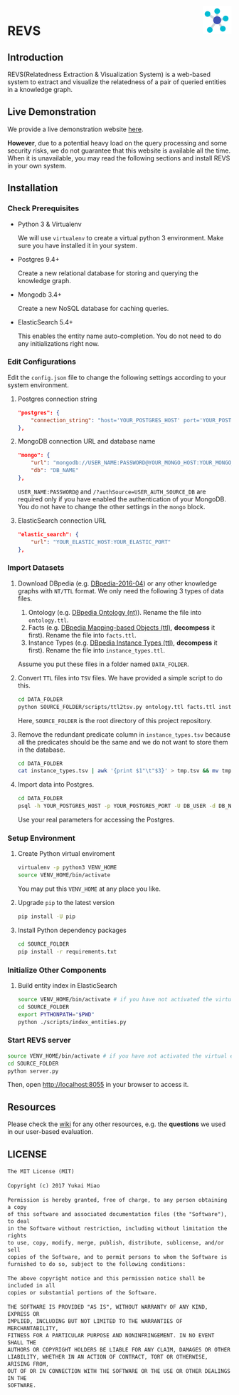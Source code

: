 <img align="right" src="static/assets/image/logo-64.png"/>

# REVS

## Introduction

REVS(Relatedness Extraction & Visualization System) is a web-based system to extract and visualize the relatedness of a pair of queried entities in a knowledge graph.

## Live Demonstration

We provide a live demonstration website [here](https://kg.cse.unsw.edu.au/apps/revs/). 

**However**, due to a potential heavy load on the query processing and some security risks, we do not guarantee that this website is available all the time. When it is unavailable, you may read the following sections and install REVS in your own system. 

## Installation

### Check Prerequisites

- Python 3 & Virtualenv

  We will use `virtualenv` to create a virtual python 3 environment. Make sure you have installed it in your system. 

- Postgres 9.4+
  
  Create a new relational database for storing and querying the knowledge graph. 
   
- Mongodb 3.4+

  Create a new NoSQL database for caching queries.

- ElasticSearch 5.4+

  This enables the entity name auto-completion. You do not need to do any initializations right now.  

### Edit Configurations

Edit the `config.json` file to change the following settings according to your system environment.

1. Postgres connection string

      ```json
      "postgres": {
          "connection_string": "host='YOUR_POSTGRES_HOST' port='YOUR_POSTGRES_PORT' dbname='DB_NAME' user='DB_USER' password='DB_PASS'"
      },
      ```
  
2. MongoDB connection URL and database name
    
      ```json
      "mongo": {
          "url": "mongodb://USER_NAME:PASSWORD@YOUR_MONGO_HOST:YOUR_MONGO_PORT/?authSource=USER_AUTH_SOURCE_DB",
          "db": "DB_NAME"
      },
      ```
      
      `USER_NAME:PASSWORD@` and `/?authSource=USER_AUTH_SOURCE_DB` are required only if you have enabled the authentication of your MongoDB. You do not have to change the other settings in the `mongo` block.
  
3. ElasticSearch connection URL

      ```json
      "elastic_search": {
          "url": "YOUR_ELASTIC_HOST:YOUR_ELASTIC_PORT"
      },
      ```

### Import Datasets

1. Download DBpedia (e.g. [DBpedia-2016-04](http://wiki.dbpedia.org/downloads-2016-04)) or any other knowledge graphs with `NT/TTL` format. We only need the following 3 types of data files.
 
   1. Ontology (e.g. [DBpedia Ontology (nt)](http://downloads.dbpedia.org/2016-04/dbpedia_2016-04.nt)). Rename the file into `ontology.ttl`.
   2. Facts (e.g. [DBpedia Mapping-based Objects (ttl)](http://downloads.dbpedia.org/2016-04/core-i18n/en/mappingbased_objects_en.ttl.bz2), **decompess** it first). Rename the file into `facts.ttl`.
   3. Instance Types (e.g. [DBpedia Instance Types (ttl)](http://downloads.dbpedia.org/2016-04/core-i18n/en/instance_types_en.ttl.bz2), **decompess** it first). Rename the file into `instance_types.ttl`.
   
   Assume you put these files in a folder named `DATA_FOLDER`.
   
2. Convert `TTL` files into `TSV` files. We have provided a simple script to do this.

   ```bash
   cd DATA_FOLDER
   python SOURCE_FOLDER/scripts/ttl2tsv.py ontology.ttl facts.ttl instance_types.ttl
   ```
   
   Here, `SOURCE_FOLDER` is the root directory of this project repository.
   
3. Remove the redundant predicate column in `instance_types.tsv` because all the predicates should be the same and we do not want to store them in the database.

   ```bash
   cd DATA_FOLDER
   cat instance_types.tsv | awk '{print $1"\t"$3}' > tmp.tsv && mv tmp.tsv instance_types.tsv
   ```

4. Import data into Postgres.

   ```bash
   cd DATA_FOLDER
   psql -h YOUR_POSTGRES_HOST -p YOUR_POSTGRES_PORT -U DB_USER -d DB_NAME -a -f SOURCE_FOLDER/scripts/import_db.sql
   ```
   
   Use your real parameters for accessing the Postgres.

### Setup Environment

1. Create Python virtual enviroment

    ```bash
    virtualenv -p python3 VENV_HOME
    source VENV_HOME/bin/activate
    ```
    
    You may put this `VENV_HOME` at any place you like.
    
2. Upgrade `pip` to the latest version
    
    ```bash
    pip install -U pip
    ```

3. Install Python dependency packages

    ```bash
    cd SOURCE_FOLDER
    pip install -r requirements.txt
    ```
    
### Initialize Other Components

1. Build entity index in ElasticSearch

   ```bash
   source VENV_HOME/bin/activate # if you have not activated the virtual environment
   cd SOURCE_FOLDER
   export PYTHONPATH="$PWD"
   python ./scripts/index_entities.py
   ```
    
### Start REVS server

   ```bash
   source VENV_HOME/bin/activate # if you have not activated the virtual environment
   cd SOURCE_FOLDER
   python server.py
   ```
   
   Then, open [http://localhost:8055](http://localhost:8055) in your browser to access it.
   
## Resources

  Please check the [wiki](https://github.com/DBWangGroupUNSW/revs/wiki) for any other resources, e.g. the **questions** we used in our user-based evaluation.

## LICENSE
    
    The MIT License (MIT)
    
    Copyright (c) 2017 Yukai Miao
    
    Permission is hereby granted, free of charge, to any person obtaining a copy
    of this software and associated documentation files (the "Software"), to deal
    in the Software without restriction, including without limitation the rights
    to use, copy, modify, merge, publish, distribute, sublicense, and/or sell
    copies of the Software, and to permit persons to whom the Software is
    furnished to do so, subject to the following conditions:
    
    The above copyright notice and this permission notice shall be included in all
    copies or substantial portions of the Software.
    
    THE SOFTWARE IS PROVIDED "AS IS", WITHOUT WARRANTY OF ANY KIND, EXPRESS OR
    IMPLIED, INCLUDING BUT NOT LIMITED TO THE WARRANTIES OF MERCHANTABILITY,
    FITNESS FOR A PARTICULAR PURPOSE AND NONINFRINGEMENT. IN NO EVENT SHALL THE
    AUTHORS OR COPYRIGHT HOLDERS BE LIABLE FOR ANY CLAIM, DAMAGES OR OTHER
    LIABILITY, WHETHER IN AN ACTION OF CONTRACT, TORT OR OTHERWISE, ARISING FROM,
    OUT OF OR IN CONNECTION WITH THE SOFTWARE OR THE USE OR OTHER DEALINGS IN THE
    SOFTWARE.
